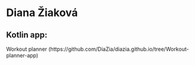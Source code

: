 <h1>Diana Žiaková</h1>

<h2>Kotlin app:</h2>
Workout planner (https://github.com/DiaZia/diazia.github.io/tree/Workout-planner-app)
